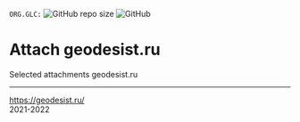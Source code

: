 `ORG.GLC:`
![GitHub repo size](https://img.shields.io/github/repo-size/Geo-Linux-Calculations/geodesist.ru-attach)
![GitHub](https://img.shields.io/github/license/Geo-Linux-Calculations/geodesist.ru-attach)  

# Attach geodesist.ru

Selected attachments geodesist.ru

----

https://geodesist.ru/  
2021-2022
